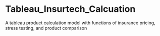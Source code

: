 # Tableau_Insurtech_Calcuation
A tableau product calculation model with functions of insurance pricing, stress testing, and product comparison
